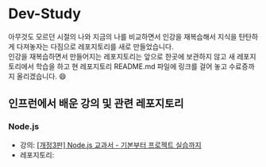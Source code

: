 # Dev-Study
아무것도 모르던 시절의 나와 지금의 나를 비교하면서 인강을 재복습해서 지식을 탄탄하게 다져놓자는 다짐으로 레포지토리를 새로 만들었습니다.<br>
인강을 재복습하면서 만들어지는 레포지토리는 앞으로 한곳에 보관하지 않고 새 레포지토리에서 학습을 하고 현 레포지토리 README.md 파일에 링크를 걸어 놓고 수료증까지 올리겠습니다. 😄

## 인프런에서 배운 강의 및 관련 레포지토리

### Node.js
* 강의: [[개정3판] Node.js 교과서 - 기본부터 프로젝트 실습까지](https://www.inflearn.com/course/%EB%85%B8%EB%93%9C-js-%EA%B5%90%EA%B3%BC%EC%84%9C)
* 레포지토리: 
